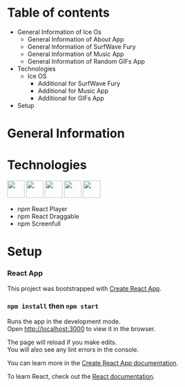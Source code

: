 # Table of contents 
* General Information of Ice Os
  * General Information of About App
  * General Information of SurfWave Fury
  * General Information of Music App
  * General Information of Random GIFs App
* Technologies
  * Ice OS
    * Additional for SurfWave Fury
    * Additional for Music App
    * Additional for GIFs App
* Setup 

# General Information 



# Technologies

<img src="https://cdn.jsdelivr.net/gh/devicons/devicon/icons/react/react-original-wordmark.svg" height="40px" />
<img src="https://cdn.jsdelivr.net/gh/devicons/devicon/icons/typescript/typescript-original.svg" height="40px" />
<img src="https://cdn.jsdelivr.net/gh/devicons/devicon/icons/html5/html5-original.svg" height="40px" />
<img src="https://cdn.jsdelivr.net/gh/devicons/devicon/icons/sass/sass-original.svg" height="40px" />
<img src="https://cdn.jsdelivr.net/gh/devicons/devicon/icons/npm/npm-original-wordmark.svg" height="40px"/>

* npm React Player
* npm React Draggable 
* npm Screenfull

# Setup

### React App

This project was bootstrapped with [Create React App](https://github.com/facebook/create-react-app).


### `npm install` then `npm start`

Runs the app in the development mode.\
Open [http://localhost:3000](http://localhost:3000) to view it in the browser.

The page will reload if you make edits.\
You will also see any lint errors in the console.



You can learn more in the [Create React App documentation](https://facebook.github.io/create-react-app/docs/getting-started).

To learn React, check out the [React documentation](https://reactjs.org/).
